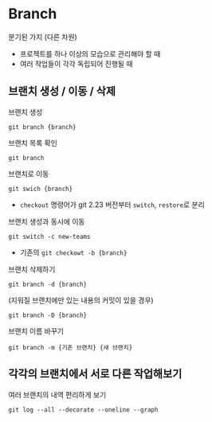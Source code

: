 # Branch
분기된 가지 (다른 차원)
- 프로젝트를 하나 이상의 모습으로 관리해야 할 때
- 여러 작업들이 각각 독립되어 진행될 때

## 브랜치 생성 / 이동 / 삭제

브랜치 생성
```
git branch {branch}
```

브랜치 목록 확인
```
git branch
```

브랜치로 이동
```
git swich {branch}
```
- `checkout` 명령어가 git 2.23 버전부터 `switch`, `restore`로 분리

브랜치 생성과 동시에 이동
```
git switch -c new-teams
```
- 기존의 `git checkowt -b {branch}`

브랜치 삭제하기
```
git branch -d {branch}
```

(지워질 브랜치에만 있는 내용의 커밋이 있을 경우)
```
git branch -D {branch}
```

브랜치 이름 바꾸기
```
git branch -m {기존 브랜치} {새 브랜치}
```

## 각각의 브랜치에서 서로 다른 작업해보기

여러 브랜치의 내역 편리하게 보기
```
git log --all --decorate --oneline --graph
```
